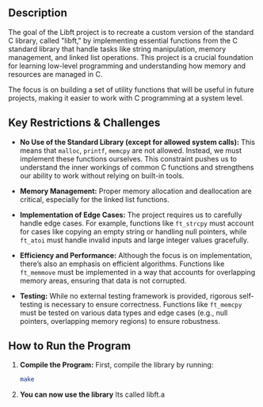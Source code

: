 ## Description

The goal of the Libft project is to recreate a custom version of the standard C library, called "libft," by implementing essential functions from the C standard library that handle tasks like string manipulation, memory management, and linked list operations. This project is a crucial foundation for learning low-level programming and understanding how memory and resources are managed in C.

The focus is on building a set of utility functions that will be useful in future projects, making it easier to work with C programming at a system level.

## Key Restrictions & Challenges

- **No Use of the Standard Library (except for allowed system calls):** This means that `malloc`, `printf`, `memcpy` are not allowed. Instead, we must implement these functions ourselves. This constraint pushes us to understand the inner workings of common C functions and strengthens our ability to work without relying on built-in tools.
  
- **Memory Management:** Proper memory allocation and deallocation are critical, especially for the linked list functions.
  
- **Implementation of Edge Cases:** The project requires us to carefully handle edge cases. For example, functions like `ft_strcpy` must account for cases like copying an empty string or handling null pointers, while `ft_atoi` must handle invalid inputs and large integer values gracefully.
  
- **Efficiency and Performance:** Although the focus is on implementation, there’s also an emphasis on efficient algorithms. Functions like `ft_memmove` must be implemented in a way that accounts for overlapping memory areas, ensuring that data is not corrupted.
  
- **Testing:** While no external testing framework is provided, rigorous self-testing is necessary to ensure correctness. Functions like `ft_memcpy` must be tested on various data types and edge cases (e.g., null pointers, overlapping memory regions) to ensure robustness.

## How to Run the Program

1. **Compile the Program:**
   First, compile the library by running:

   ```bash
   make
2. **You can now use the library**
  Its called libft.a

